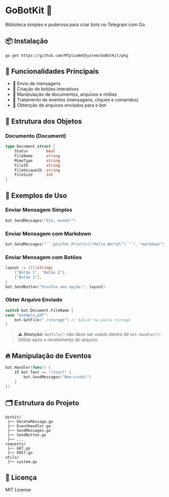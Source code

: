 
# GoBotKit 🤖

Biblioteca simples e poderosa para criar bots no Telegram com Go.

## 📦 Instalação

```bash
go get https://github.com/MTplusWebSystem/GoBotKit/pkg
```

## 🚀 Funcionalidades Principais

- 🔹 Envio de mensagens
- 🔹 Criação de botões interativos
- 🔹 Manipulação de documentos, arquivos e mídias
- 🔹 Tratamento de eventos (mensagens, cliques e comandos)
- 🔹 Obtenção de arquivos enviados para o bot

## 🧠 Estrutura dos Objetos

### Documento (Document)

```go
type Document struct {
    Status        bool
    FileName      string
    MimeType      string
    FileID        string
    FileUniqueID  string
    FileSize      int
}
```

## 🔧 Exemplos de Uso

### Enviar Mensagem Simples

```go
bot.SendMessages("Olá, mundo!")
```

### Enviar Mensagem com Markdown

```go
bot.SendMessages("```go\nfmt.Println(\"Hello World\")```", "markdown")
```

### Enviar Mensagem com Botões

```go
layout := [][]string{
    {"Botão 1", "Botão 2"},
    {"Botão 3"},
}
bot.SendButton("Escolha uma opção:", layout)
```

### Obter Arquivo Enviado

```go
switch bot.Document.FileName {
case "exemplo.pdf":
    bot.GetFile("./storage") // Salvar na pasta storage
}
```

> ⚠️ **Atenção:** `GetFile()` não deve ser usado dentro de `bot.Handler()`. Utilize após o recebimento do arquivo.

## 🔥 Manipulação de Eventos

```go
bot.Handler(func() {
    if bot.Text == "/start" {
        bot.SendMessages("Bem-vindo!")
    }
})
```

## 🗂 Estrutura do Projeto

```
botkit/
 ├── DeleteMessage.go
 ├── EventHandler.go
 ├── SendMessages.go
 ├── SendButton.go
 ├── ...
requests/
 ├── GET.go
 ├── POST.go
utils/
 ├── system.go
```

## 📜 Licença

MIT License
